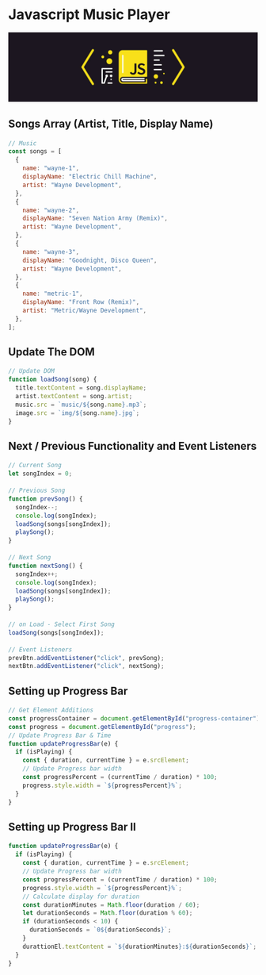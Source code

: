 # Javascript Music Player
![alt text][javascript]

[javascript]: https://github.com/yourwpmadesimple/javascript-navigation-animation/blob/master/javascript_banner.jpg "Javascript Banner"

## Songs Array (Artist, Title, Display Name)
```javascript
// Music
const songs = [
  {
    name: "wayne-1",
    displayName: "Electric Chill Machine",
    artist: "Wayne Development",
  },
  {
    name: "wayne-2",
    displayName: "Seven Nation Army (Remix)",
    artist: "Wayne Development",
  },
  {
    name: "wayne-3",
    displayName: "Goodnight, Disco Queen",
    artist: "Wayne Development",
  },
  {
    name: "metric-1",
    displayName: "Front Row (Remix)",
    artist: "Metric/Wayne Development",
  },
];
```

## Update The DOM
```javascript
// Update DOM
function loadSong(song) {
  title.textContent = song.displayName;
  artist.textContent = song.artist;
  music.src = `music/${song.name}.mp3`;
  image.src = `img/${song.name}.jpg`;
}
```

## Next / Previous Functionality and Event Listeners
```javascript
// Current Song
let songIndex = 0;

// Previous Song
function prevSong() {
  songIndex--;
  console.log(songIndex);
  loadSong(songs[songIndex]);
  playSong();
}

// Next Song
function nextSong() {
  songIndex++;
  console.log(songIndex);
  loadSong(songs[songIndex]);
  playSong();
}

// on Load - Select First Song
loadSong(songs[songIndex]);

// Event Listeners
prevBtn.addEventListener("click", prevSong);
nextBtn.addEventListener("click", nextSong);
```

## Setting up Progress Bar
```javascript
// Get Element Additions
const progressContainer = document.getElementById("progress-container");
const progress = document.getElementById("progress");
// Update Progress Bar & Time
function updateProgressBar(e) {
  if (isPlaying) {
    const { duration, currentTime } = e.srcElement;
    // Update Progress bar width
    const progressPercent = (currentTime / duration) * 100;
    progress.style.width = `${progressPercent}%`;
  }
}
```
## Setting up Progress Bar II
```javascript
function updateProgressBar(e) {
  if (isPlaying) {
    const { duration, currentTime } = e.srcElement;
    // Update Progress bar width
    const progressPercent = (currentTime / duration) * 100;
    progress.style.width = `${progressPercent}%`;
    // Calculate display for duration
    const durationMinutes = Math.floor(duration / 60);
    let durationSeconds = Math.floor(duration % 60);
    if (durationSeconds < 10) {
      durationSeconds = `0${durationSeconds}`;
    }
    durattionEl.textContent = `${durationMinutes}:${durationSeconds}`;
  }
}
```